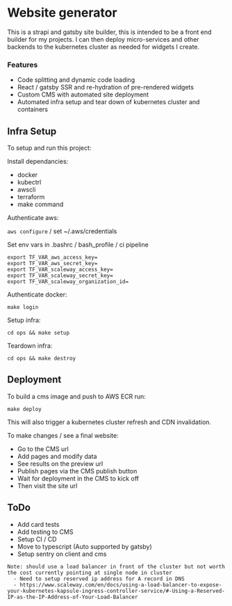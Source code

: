 # Website generator

This is a strapi and gatsby site builder, this is intended to be a front end builder for my projects. I can then deploy micro-services and other backends to the kubernetes cluster as needed for widgets I create.

### Features

- Code splitting and dynamic code loading
- React / gatsby SSR and re-hydration of pre-rendered widgets
- Custom CMS with automated site deployment
- Automated infra setup and tear down of kubernetes cluster and containers

## Infra Setup

To setup and run this project:

Install dependancies:

- docker
- kubectrl
- awscli
- terraform
- make command

Authenticate aws:

`aws configure` / set ~/.aws/credentials

Set env vars in .bashrc / bash_profile / ci pipeline

```
export TF_VAR_aws_access_key=
export TF_VAR_aws_secret_key=
export TF_VAR_scaleway_access_key=
export TF_VAR_scaleway_secret_key=
export TF_VAR_scaleway_organization_id=

```

Authenticate docker:

`make login`

Setup infra:

`cd ops && make setup`

Teardown infra:

`cd ops && make destroy`

## Deployment

To build a cms image and push to AWS ECR run:

`make deploy`

This will also trigger a kubernetes cluster refresh and CDN invalidation.

To make changes / see a final website:

- Go to the CMS url
- Add pages and modify data
- See results on the preview url
- Publish pages via the CMS publish button
- Wait for deployment in the CMS to kick off
- Then visit the site url

## ToDo

- Add card tests
- Add testing to CMS
- Setup CI / CD
- Move to typescript (Auto supported by gatsby)
- Setup sentry on client and cms

```
Note: should use a load balancer in front of the cluster but not worth the cost currently pointing at single node in cluster
  - Need to setup reserved ip address for A record in DNS
  - https://www.scaleway.com/en/docs/using-a-load-balancer-to-expose-your-kubernetes-kapsule-ingress-controller-service/#-Using-a-Reserved-IP-as-the-IP-Address-of-Your-Load-Balancer
```

